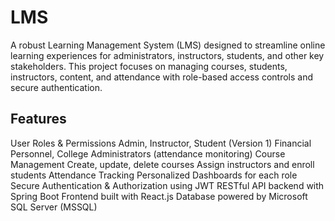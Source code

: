# LMS

A robust Learning Management System (LMS) designed to streamline online learning experiences for administrators, instructors, students, and other key stakeholders.
This project focuses on managing courses, students, instructors, content, and attendance with role-based access controls and secure authentication.

Features
--------
User Roles & Permissions
Admin, Instructor, Student (Version 1)
Financial Personnel, College Administrators (attendance monitoring)
Course Management
Create, update, delete courses
Assign instructors and enroll students
Attendance Tracking
Personalized Dashboards for each role
Secure Authentication & Authorization using JWT
RESTful API backend with Spring Boot
Frontend built with React.js
Database powered by Microsoft SQL Server (MSSQL)

